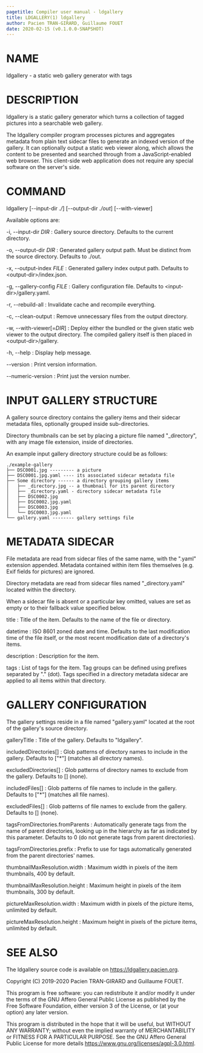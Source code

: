 ```yaml
---
pagetitle: Compiler user manual - ldgallery
title: LDGALLERY(1) ldgallery
author: Pacien TRAN-GIRARD, Guillaume FOUET
date: 2020-02-15 (v0.1.0.0-SNAPSHOT)
---
```



# NAME

ldgallery - a static web gallery generator with tags


# DESCRIPTION

ldgallery is a static gallery generator which turns a collection of tagged pictures into a searchable web gallery.

The ldgallery compiler program processes pictures and aggregates metadata from plain text sidecar files to generate an indexed version of the gallery.  It can optionally output a static web viewer along, which allows the content to be presented and searched through from a JavaScript-enabled web browser.  This client-side web application does not require any special software on the server's side.


# COMMAND

ldgallery [\--input-dir _./_] [\--output-dir _./out_] [\--with-viewer]

Available options are:

-i, \--input-dir _DIR_
: Gallery source directory.
  Defaults to the current directory.

-o, \--output-dir _DIR_
: Generated gallery output path.
  Must be distinct from the source directory.
  Defaults to ./out.

-x, \--output-index _FILE_
: Generated gallery index output path.
  Defaults to \<output-dir\>/index.json.

-g, \--gallery-config _FILE_
: Gallery configuration file.
  Defaults to \<input-dir\>/gallery.yaml.

-r, \--rebuild-all
: Invalidate cache and recompile everything.

-c, \--clean-output
: Remove unnecessary files from the output directory.

-w, \--with-viewer[=_DIR_]
: Deploy either the bundled or the given static web viewer to the output directory.
  The compiled gallery itself is then placed in \<output-dir\>/gallery.

-h, \--help
: Display help message.

\--version
: Print version information.

\--numeric-version
: Print just the version number.


# INPUT GALLERY STRUCTURE

A gallery source directory contains the gallery items and their sidecar metadata files, optionally grouped inside sub-directories.

Directory thumbnails can be set by placing a picture file named "_directory", with any image file extension, inside of directories.

An example input gallery directory structure could be as follows:

```
./example-gallery
├── DSC0001.jpg --------- a picture
├── DSC0001.jpg.yaml ---- its associated sidecar metadata file
├── Some directory ------ a directory grouping gallery items
│   ├── _directory.jpg -- a thumbnail for its parent directory
│   ├── _directory.yaml - directory sidecar metadata file
│   ├── DSC0002.jpg
│   ├── DSC0002.jpg.yaml
│   ├── DSC0003.jpg
│   └── DSC0003.jpg.yaml
└── gallery.yaml -------- gallery settings file
```


# METADATA SIDECAR

File metadata are read from sidecar files of the same name, with the ".yaml" extension appended.
Metadata contained within item files themselves (e.g. Exif fields for pictures) are ignored.

Directory metadata are read from sidecar files named "_directory.yaml" located within the directory.

When a sidecar file is absent or a particular key omitted, values are set as empty or to their fallback value specified below.

title
: Title of the item.
  Defaults to the name of the file or directory.

datetime
: ISO 8601 zoned date and time.
  Defaults to the last modification time of the file itself,
  or the most recent modification date of a directory's items.

description
: Description for the item.

tags
: List of tags for the item.
  Tag groups can be defined using prefixes separated by "." (dot).
  Tags specified in a directory metadata sidecar are applied to all items within that directory.


# GALLERY CONFIGURATION

The gallery settings reside in a file named "gallery.yaml" located at the root of the gallery's source directory.

galleryTitle
: Title of the gallery.  Defaults to "ldgallery".

includedDirectories[]
: Glob patterns of directory names to include in the gallery.  Defaults to ["*"] (matches all directory names).

excludedDirectories[]
: Glob patterns of directory names to exclude from the gallery.  Defaults to [] (none).

includedFiles[]
: Glob patterns of file names to include in the gallery.  Defaults to ["*"] (matches all file names).

excludedFiles[]
: Glob patterns of file names to exclude from the gallery.  Defaults to [] (none).

tagsFromDirectories.fromParents
: Automatically generate tags from the name of parent directories,
  looking up in the hierarchy as far as indicated by this parameter.
  Defaults to 0 (do not generate tags from parent directories).

tagsFromDirectories.prefix
: Prefix to use for tags automatically generated from the parent directories' names.

thumbnailMaxResolution.width
: Maximum width in pixels of the item thumbnails, 400 by default.

thumbnailMaxResolution.height
: Maximum height in pixels of the item thumbnails, 300 by default.

pictureMaxResolution.width
: Maximum width in pixels of the picture items, unlimited by default.

pictureMaxResolution.height
: Maximum height in pixels of the picture items, unlimited by default.


# SEE ALSO

The ldgallery source code is available on <https://ldgallery.pacien.org>.

Copyright (C) 2019-2020  Pacien TRAN-GIRARD and Guillaume FOUET.

This program is free software: you can redistribute it and/or modify it under the terms of the GNU Affero General Public License as published by the Free Software Foundation, either version 3 of the License, or (at your option) any later version.

This program is distributed in the hope that it will be useful, but WITHOUT ANY WARRANTY; without even the implied warranty of MERCHANTABILITY or FITNESS FOR A PARTICULAR PURPOSE.  See the GNU Affero General Public License for more details <https://www.gnu.org/licenses/agpl-3.0.html>.
